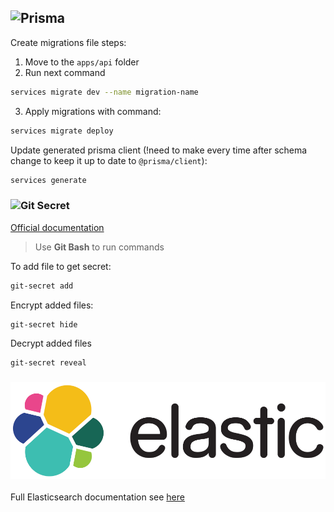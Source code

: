 ## ![Prisma](https://prismalens.vercel.app/header/logo-dark.svg)
Create migrations file steps:

1. Move to the `apps/api` folder
2. Run next command
```sh
services migrate dev --name migration-name
```
3. Apply migrations with command:
```sh
services migrate deploy
```

Update generated prisma client (!need to make every time after schema change to keep it up to date to `@prisma/client`):
```sh
services generate
```

###  ![Git Secret](https://sobolevn.me/git-secret/images/git-secret-big.png)

[Official documentation](https://sobolevn.me/git-secret/)

> Use **Git Bash** to run commands

To add file to get secret:
```sh
git-secret add
```

Encrypt added files:
```sh
git-secret hide
```

Decrypt added files
```sh
git-secret reveal
```

### ![Elasticsearch](https://raw.githubusercontent.com/dperson/elasticsearch/master/logo.png)

Full Elasticsearch documentation see [here](https://www.elastic.co/guide/en/elasticsearch/reference/index.html)